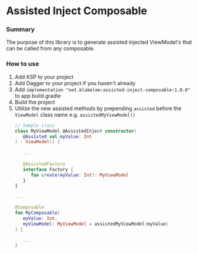 # Assisted Inject Composable

### Summary

The purpose of this library is to generate assisted injected ViewModel's that can be called from any composable.

### How to use

1. Add KSP to your project
2. Add Dagger to your project if you haven't already
3. Add `implementation "net.blakelee:assisted-inject-composable:1.0.0"` to app build.gradle
4. Build the project
5. Utilize the new assisted methods by prepending `assisted` before the `ViewModel` class name e.g. `assistedMyViewModel()`
   ```kotlin
   // Sample class
   class MyViewModel @AssistedInject constructor(
      @Assisted val myValue: Int
   ) : ViewModel() {
      
      ...
      
      @AssistedFactory
      interface Factory {
         fun create(myValue: Int): MyViewModel
      }
   }
   
   ...
   
   @Composable
   fun MyComposable(
      myValue: Int, 
      myViewModel: MyViewModel = assistedMyViewModel(myValue)
   ) {
   
      ...
   }
    ```